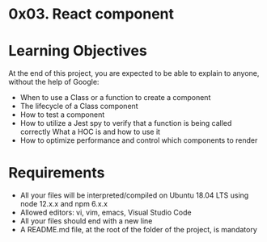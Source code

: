 # 0x03. React component

# Learning Objectives

At the end of this project, you are expected to be able to explain to anyone, without the help of Google:

- When to use a Class or a function to create a component
- The lifecycle of a Class component
- How to test a component
- How to utilize a Jest spy to verify that a function is being called correctly
What a HOC is and how to use it
- How to optimize performance and control which components to render

# Requirements

- All your files will be interpreted/compiled on Ubuntu 18.04 LTS using node 12.x.x and npm 6.x.x
- Allowed editors: vi, vim, emacs, Visual Studio Code
- All your files should end with a new line
- A README.md file, at the root of the folder of the project, is mandatory
